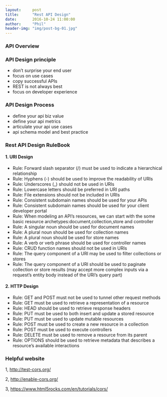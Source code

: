 ```yaml
---
layout:     post
title:      "Rest API Design"
date:       2016-10-24 11:00:00
author:     "Phil"
header-img: "img/post-bg-01.jpg"
---
```


### API Overview


### API Design principle

- don’t surprise your end user
- focus on use cases
- copy successful APIs
- REST is not always best
- focus on developer experience


### API Design Process

- define your api biz value
- define your api metrics
- articulate your api use cases
- api schema model and best practice


### Rest API Design RuleBook

#### 1. URI Design

- Rule: Forward slash separator (/) must be used to indicate a hierarchical relationship
- Rule: Hyphens (-) should be used to improve the readability of URIs
- Rule: Underscores (_) should not be used in URIs
- Rule: Lowercase letters should be preferred in URI paths
- Rule: File extensions should not be included in URIs
- Rule: Consistent subdomain names should be used for your APIs
- Rule: Consistent subdomain names should be used for your client developer portal
- Rule: When modeling an API’s resources, we can start with the some basic resource archetypes:document,collection,store and controller
- Rule: A singular noun should be used for document names
- Rule: A plural noun should be used for collection names
- Rule: A plural noun should be used for store names
- Rule: A verb or verb phrase should be used for controller names
- Rule: CRUD function names should not be used in URIs
- Rule: The query component of a URI may be used to filter collections or stores
- Rule: The query component of a URI should be used to paginate collection or store results (may accept more complex inputs via a request’s entity body instead of the URI’s query part)

#### 2. HTTP Design
- Rule: GET and POST must not be used to tunnel other request methods
- Rule: GET must be used to retrieve a representation of a resource
- Rule: HEAD should be used to retrieve response headers
- Rule: PUT must be used to both insert and update a stored resource
- Rule: PUT must be used to update mutable resources
- Rule: POST must be used to create a new resource in a collection
- Rule: POST must be used to execute controllers
- Rule: DELETE must be used to remove a resource from its parent
- Rule: OPTIONS should be used to retrieve metadata that describes a resource’s available interactions



### Helpful website

1, http://test-cors.org/

2, http://enable-cors.org/

3, https://www.html5rocks.com/en/tutorials/cors/
